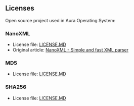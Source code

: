 ## Licenses

Open source project used in Aura Operating System:

### NanoXML
- License file: [LICENSE.MD](https://github.com/aura-systems/Aura-Operating-System/blob/master/LICENCES/NANOXML/LICENSE.md)
- Original article: [NanoXML - Simple and fast XML parser](https://www.codeproject.com/Tips/682245/NanoXML-Simple-and-fast-XML-parser)

### MD5
- License file: [LICENSE.MD](https://github.com/aura-systems/Aura-Operating-System/blob/master/LICENCES/MD5/LICENSE.md)

### SHA256
- License file: [LICENSE.MD](https://github.com/aura-systems/Aura-Operating-System/blob/master/LICENCES/SHA256/LICENSE.md)
